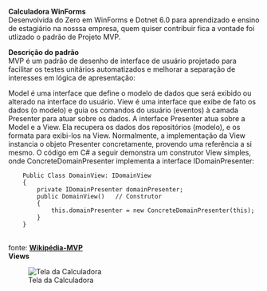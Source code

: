<b>Calculadora WinForms</b> 
</br>
Desenvolvida do Zero em WinForms e Dotnet 6.0 para aprendizado e ensino de estagiário na nosssa empresa, quem quiser contribuir fica a vontade
foi utlizado o padrão de Projeto MVP.

<b>Descrição do padrão</b>
</br>
MVP é um padrão de desenho de interface de usuário projetado para facilitar os testes unitários automatizados e melhorar a separação de interesses em lógica de apresentação:

Model é uma interface que define o modelo de dados que será exibido ou alterado na interface do usuário.
View é uma interface que exibe de fato os dados (o modelo) e guia os comandos do usuário (eventos) à camada Presenter para atuar sobre os dados.
A interface Presenter atua sobre a Model e a View. Ela recupera os dados dos repositórios (modelo), e os formata para exibi-los na View.
Normalmente, a implementação da View instancia o objeto Presenter concretamente, provendo uma referência a si mesmo. O código em C# a seguir demonstra um construtor View simples, onde ConcreteDomainPresenter implementa a interface IDomainPresenter:
</br>


        Public Class DomainView: IDomainView
        {
            private IDomainPresenter domainPresenter;
            public DomainView()   // Construtor
            {
                this.domainPresenter = new ConcreteDomainPresenter(this);
            }
        }

</br>
fonte: <b> <a href="https://pt.wikipedia.org/wiki/Model-view-presenter#:~:text=6%20Referências-,Descrição%20do%20padrão,alterado%20na%20interface%20do%20usuário.">Wikipédia-MVP</a></b>
</br>
<b>Views</b>
</br>
<figure>
  <img src="https://user-images.githubusercontent.com/31899397/160330277-931d1212-7f25-4310-b618-c9c7368305a9.png" alt="Tela da Calculadora">
  <figcaption>Tela da Calculadora</figcaption>
</figure>

